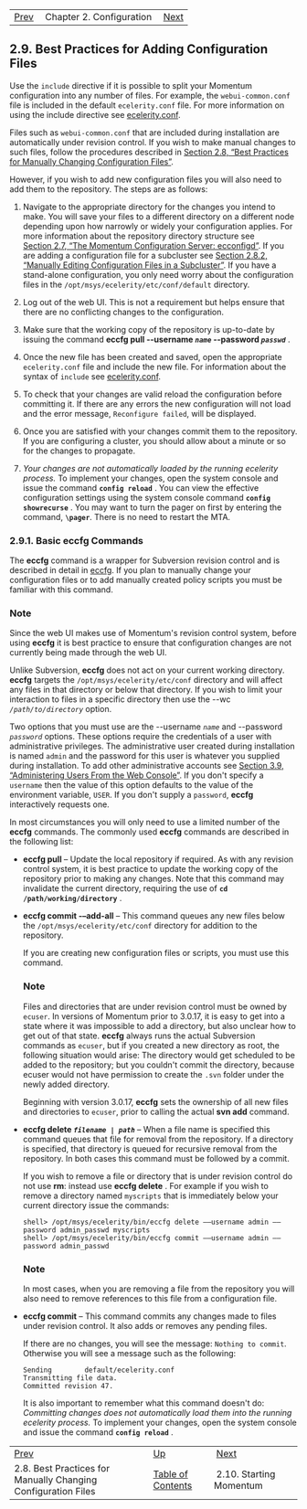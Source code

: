 |     |     |     |
| --- | --- | --- |
| [Prev](conf.manual.changes)  | Chapter 2. Configuration |  [Next](conf.starting.php) |

## 2.9. Best Practices for Adding Configuration Files

Use the `include` directive if it is possible to split your Momentum configuration into any number of files. For example, the `webui-common.conf` file is included in the default `ecelerity.conf` file. For more information on using the include directive see [ecelerity.conf](ecelerity.conf "ecelerity.conf").

Files such as `webui-common.conf` that are included during installation are automatically under revision control. If you wish to make manual changes to such files, follow the procedures described in [Section 2.8, “Best Practices for Manually Changing Configuration Files”](conf.manual.changes "2.8. Best Practices for Manually Changing Configuration Files").

However, if you wish to add new configuration files you will also need to add them to the repository. The steps are as follows:

1.  Navigate to the appropriate directory for the changes you intend to make. You will save your files to a different directory on a different node depending upon how narrowly or widely your configuration applies. For more information about the repository directory structure see [Section 2.7, “The Momentum Configuration Server: ecconfigd”](conf.ecconfigd "2.7. The Momentum Configuration Server: ecconfigd"). If you are adding a configuration file for a subcluster see [Section 2.8.2, “Manually Editing Configuration Files in a Subcluster”](conf.manual.changes.php#conf.manual.changes.subcluster "2.8.2. Manually Editing Configuration Files in a Subcluster"). If you have a stand-alone configuration, you only need worry about the configuration files in the `/opt/msys/ecelerity/etc/conf/default` directory.

2.  Log out of the web UI. This is not a requirement but helps ensure that there are no conflicting changes to the configuration.

3.  Make sure that the working copy of the repository is up-to-date by issuing the command **eccfg pull --username *`name`* --password *`passwd`***                                               .

4.  Once the new file has been created and saved, open the appropriate `ecelerity.conf` file and include the new file. For information about the syntax of `include` see [ecelerity.conf](ecelerity.conf "ecelerity.conf").

5.  To check that your changes are valid reload the configuration before committing it. If there are any errors the new configuration will not load and the error message, `Reconfigure failed`, will be displayed.

6.  Once you are satisfied with your changes commit them to the repository. If you are configuring a cluster, you should allow about a minute or so for the changes to propagate.

7.  *Your changes are not automatically loaded by the running ecelerity process.*                                                                        To implement your changes, open the system console and issue the command **`config reload`**        . You can view the effective configuration settings using the system console command **`config showrecurse`**             . You may want to turn the pager on first by entering the command, **`\pager`**. There is no need to restart the MTA.

### 2.9.1. Basic eccfg Commands

The **eccfg** command is a wrapper for Subversion revision control and is described in detail in [eccfg](executable.eccfg "eccfg"). If you plan to manually change your configuration files or to add manually created policy scripts you must be familiar with this command.

### Note

Since the web UI makes use of Momentum's revision control system, before using **eccfg** it is best practice to ensure that configuration changes are not currently being made through the web UI.

Unlike Subversion, **eccfg** does not act on your current working directory. **eccfg** targets the `/opt/msys/ecelerity/etc/conf` directory and will affect any files in that directory or below that directory. If you wish to limit your interaction to files in a specific directory then use the --wc *`/path/to/directory`* option.

Two options that you must use are the --username *`name`* and --password *`password`* options. These options require the credentials of a user with administrative privileges. The administrative user created during installation is named `admin` and the password for this user is whatever you supplied during installation. To add other administrative accounts see [Section 3.9, “Administering Users From the Web Console”](web3.users "3.9. Administering Users From the Web Console"). If you don't specify a `username` then the value of this option defaults to the value of the environment variable, `USER`. If you don't supply a `password`, **eccfg** interactively requests one.

In most circumstances you will only need to use a limited number of the **eccfg** commands. The commonly used **eccfg** commands are described in the following list:

*   **eccfg pull**      – Update the local repository if required. As with any revision control system, it is best practice to update the working copy of the repository prior to making any changes. Note that this command may invalidate the current directory, requiring the use of **`cd /path/working/directory`**                         .

*   **eccfg commit -–add-all**                  – This command queues any new files below the `/opt/msys/ecelerity/etc/conf` directory for addition to the repository.

    If you are creating new configuration files or scripts, you must use this command.

    ### Note

    Files and directories that are under revision control must be owned by `ecuser`. In versions of Momentum prior to 3.0.17, it is easy to get into a state where it was impossible to add a directory, but also unclear how to get out of that state. **eccfg** always runs the actual Subversion commands as `ecuser`, but if you created a new directory as root, the following situation would arise: The directory would get scheduled to be added to the repository; but you couldn't commit the directory, because ecuser would not have permission to create the `.svn` folder under the newly added directory.

    Beginning with version 3.0.17, **eccfg** sets the ownership of all new files and directories to `ecuser`, prior to calling the actual **svn add**     command.

*   **eccfg delete *`filename | path`***                             – When a file name is specified this command queues that file for removal from the repository. If a directory is specified, that directory is queued for recursive removal from the repository. In both cases this command must be followed by a commit.

    If you wish to remove a file or directory that is under revision control do not use **rm**: instead use **eccfg delete** . For example if you wish to remove a directory named `myscripts` that is immediately below your current directory issue the commands:

    ```
    shell> /opt/msys/ecelerity/bin/eccfg delete ––username admin ––password admin_passwd myscripts
    shell> /opt/msys/ecelerity/bin/eccfg commit ––username admin ––password admin_passwd
    ```

    ### Note

    In most cases, when you are removing a file from the repository you will also need to remove references to this file from a configuration file.

*   **eccfg commit**        – This command commits any changes made to files under revision control. It also adds or removes any pending files.

    If there are no changes, you will see the message: `Nothing to commit`. Otherwise you will see a message such as the following:

    ```
    Sending        default/ecelerity.conf
    Transmitting file data.
    Committed revision 47.
    ```

    It is also important to remember what this command doesn't do: *Committing changes does not automatically load them into the running ecelerity process.*                                                                              To implement your changes, open the system console and issue the command **`config reload`**        .

|     |     |     |
| --- | --- | --- |
| [Prev](conf.manual.changes)  | [Up](conf.php) |  [Next](conf.starting.php) |
| 2.8. Best Practices for Manually Changing Configuration Files  | [Table of Contents](index) |  2.10. Starting Momentum |
